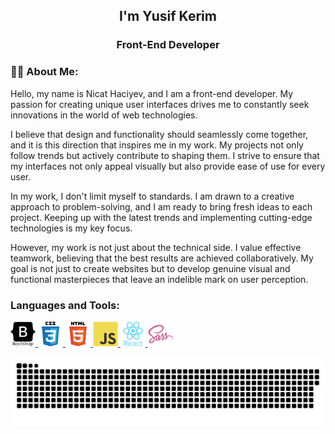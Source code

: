 <h2 align="center"> I'm Yusif Kerim</h2>
<h3 align="center"> Front-End Developer</h3>

### :man_technologist: About Me:

<p align="left">Hello, my name is Nicat Haciyev, and I am a front-end developer. My passion for creating unique user interfaces drives me to constantly seek innovations in the world of web technologies.

I believe that design and functionality should seamlessly come together, and it is this direction that inspires me in my work. My projects not only follow trends but actively contribute to shaping them. I strive to ensure that my interfaces not only appeal visually but also provide ease of use for every user.

In my work, I don't limit myself to standards. I am drawn to a creative approach to problem-solving, and I am ready to bring fresh ideas to each project. Keeping up with the latest trends and implementing cutting-edge technologies is my key focus.

However, my work is not just about the technical side. I value effective teamwork, believing that the best results are achieved collaboratively. My goal is not just to create websites but to develop genuine visual and functional masterpieces that leave an indelible mark on user perception.</p>

<h3 align="left">Languages and Tools:</h3>

<p align="left"><a href="https://getbootstrap.com" target="_blank" rel="noreferrer"> <img src="https://raw.githubusercontent.com/devicons/devicon/master/icons/bootstrap/bootstrap-plain-wordmark.svg" alt="bootstrap" width="40" height="40"/> </a> <a href="https://www.w3schools.com/css/" target="_blank" rel="noreferrer"> <img src="https://raw.githubusercontent.com/devicons/devicon/master/icons/css3/css3-original-wordmark.svg" alt="css3" width="40" height="40"/> </a> <a href="https://www.w3.org/html/" target="_blank" rel="noreferrer"> <img src="https://raw.githubusercontent.com/devicons/devicon/master/icons/html5/html5-original-wordmark.svg" alt="html5" width="40" height="40"/> </a> <a href="https://developer.mozilla.org/en-US/docs/Web/JavaScript" target="_blank" rel="noreferrer"> <img src="https://raw.githubusercontent.com/devicons/devicon/master/icons/javascript/javascript-original.svg" alt="javascript" width="40" height="40"/> </a><a href="https://reactjs.org/" target="_blank" rel="noreferrer"> <img src="https://raw.githubusercontent.com/devicons/devicon/master/icons/react/react-original-wordmark.svg" alt="react" width="40" height="40"/> </a>  <a href="https://sass-lang.com" target="_blank" rel="noreferrer"> <img src="https://raw.githubusercontent.com/devicons/devicon/master/icons/sass/sass-original.svg" alt="sass" width="40" height="40"/> </a></p>


<p align="center">
 <img width="600" src="assets/github-snake.svg" alt="snake"/>
</p>